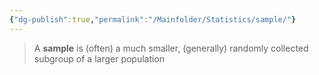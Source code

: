 ```yaml
---
{"dg-publish":true,"permalink":"/Mainfolder/Statistics/sample/"}
---
```


>A **sample** is (often) a much smaller, (generally) randomly collected subgroup of a larger population

